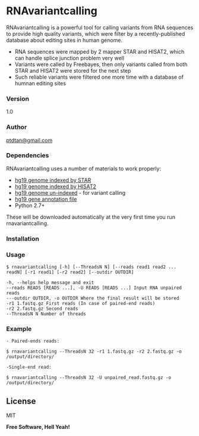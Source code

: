 # RNAvariantcalling

RNAvariantcalling is a powerful tool for calling variants from RNA sequences to provide high quality variants, which were filter by a recently-published database about editing sites in human genome. 

  - RNA sequences were mapped by 2 mapper STAR and HISAT2, which can handle splice junction problem very well
  - Variants were called by Freebayes, then only variants called from both STAR and HISAT2 were stored for the next step
  - Such reliable variants were filtered one more time with a database of humnan editing sites

### Version
1.0
### Author
ptdtan@gmail.com

### Dependencies

RNAvariantcalling uses a number of materials to work properly:

* [hg19 genome indexed by STAR] 
* [hg19 genome indexed by HISAT2] 
* [hg19 genome un-indexed] - for variant calling
* [hg19 gene annotation file]
* Python 2.7+

These will be downloaded automatically at the very first time you run rnavariantcalling.

### Installation

### Usage 
```
$ rnavariantcalling [-h] [--ThreadsN N] [--reads read1 read2 ... readN] [-r1 read1] [-r2 read2] [--outdir OUTDIR]
```
    -h, --helps help message and exit 
    --reads READS [READS ...], -U READS [READS ...] Input RNA unpaired reads 
    ---outdir OUTDIR, -o OUTDIR Where the final result will be stored 
    -r1 1.fastq.gz First reads (In case of paired-end reads) 
    -r2 2.fastq.gz Second reads 
    --ThreadsN N Number of threads
### Example
    - Paired-ends reads: 
```
$ rnavariantcalling --ThreadsN 32 -r1 1.fastq.gz -r2 2.fastq.gz -o /output/directory/
```

    -Single-end read: 
```
$ rnavariantcalling --ThreadsN 32 -U unpaired_read.fastq.gz -o /output/directory/
```

License
----

MIT


**Free Software, Hell Yeah!**

[//]: # (These are reference links used in the body of this note and get stripped out when the markdown processor does its job. There is no need to format nicely because it shouldn't be seen. Thanks SO - http://stackoverflow.com/questions/4823468/store-comments-in-markdown-syntax)


   [hg19 genome indexed by STAR]: <https://www.encodeproject.org/files/ENCFF069ZCO/@@download/ENCFF069ZCO.tar.gz>
   [hg19 genome indexed by HISAT2]: <ftp://ftp.ccb.jhu.edu/pub/infphilo/hisat2/data/grch37.tar.gz>
   [hg19 genome un-indexed]:<http://hgdownload.cse.ucsc.edu/goldenPath/hg19/bigZips/hg19.2bit>
   [hg19 gene annotation file]:<ftp://ftp.ensembl.org/pub/release-75/gtf/homo_sapiens/Homo_sapiens.GRCh37.75.gtf.gz>

